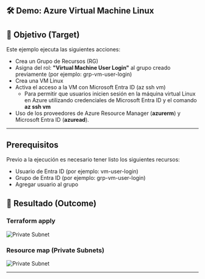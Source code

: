 ## 🛠️  Demo: Azure Virtual Machine Linux

## 🎯 Objetivo (Target)
Este ejemplo ejecuta las siguientes acciones: 
- Crea un Grupo de Recursos (RG)
- Asigna del rol: **"Virtual Machine User Login"** al grupo creado previamente (por ejemplo: grp-vm-user-login)
- Crea una VM Linux
- Activa el acceso a la VM con Microsoft Entra ID (az ssh vm)
    - Para permitir que usuarios inicien sesión en la máquina virtual Linux en Azure utilizando credenciales de Microsoft Entra ID y el comando **az ssh vm**
-  Uso de los proveedores de Azure Resource Manager (**azurerm**) y Microsoft Entra ID (**azuread**).

---

## Prerequisitos
Previo a la ejecución es necesario tener listo los siguientes recursos:
- Usuario de Entra ID (por ejemplo: vm-user-login)
- Grupo de Entra ID (por ejemplo: grp-vm-user-login)
- Agregar usuario al grupo

## 🚀 Resultado (Outcome)
### Terraform apply
![Private Subnet](assets/imagenes/terraform_apply.png)
### Resource map (Private Subnets)
![Private Subnet](assets/imagenes/private_subnets.png)

---
